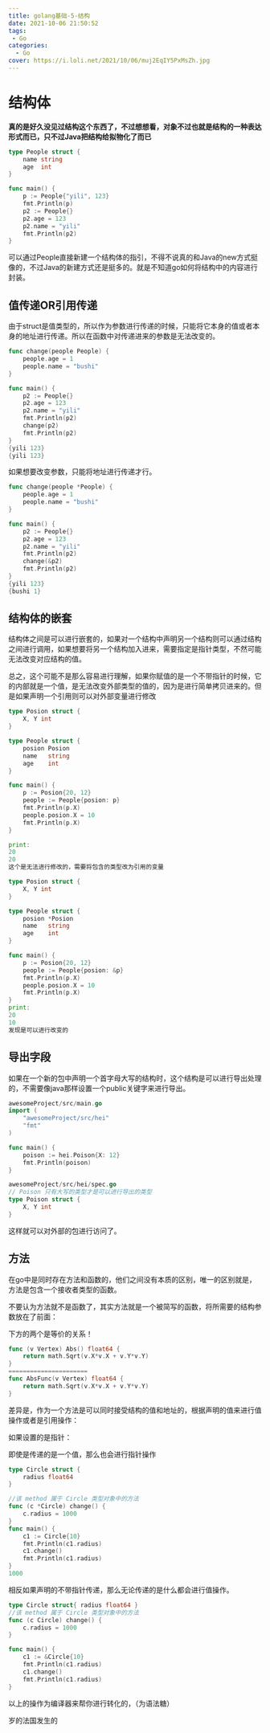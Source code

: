 ```yaml
---
title: golang基础-5-结构
date: 2021-10-06 21:50:52
tags: 
 - Go
categories: 
  - Go
cover: https://i.loli.net/2021/10/06/muj2EqIY5PxMsZh.jpg
---
```


# 结构体

**真的是好久没见过结构这个东西了，不过想想看，对象不过也就是结构的一种表达形式而已，只不过Java把结构给拟物化了而已**

```go
type People struct {
    name string
    age  int
}

func main() {
    p := People{"yili", 123}
    fmt.Println(p)
    p2 := People{}
    p2.age = 123
    p2.name = "yili"
    fmt.Println(p2)
}
```

可以通过People直接新建一个结构体的指引，不得不说真的和Java的new方式挺像的，不过Java的新建方式还是挺多的。就是不知道go如何将结构中的内容进行封装。

## 值传递OR引用传递

由于struct是值类型的，所以作为参数进行传递的时候，只能将它本身的值或者本身的地址进行传递。所以在函数中对传递进来的参数是无法改变的。

```go
func change(people People) {
    people.age = 1
    people.name = "bushi"
}

func main() {
    p2 := People{}
    p2.age = 123
    p2.name = "yili"
    fmt.Println(p2)
    change(p2)
    fmt.Println(p2)
}
{yili 123}
{yili 123}
```

如果想要改变参数，只能将地址进行传递才行。

```go
func change(people *People) {
    people.age = 1
    people.name = "bushi"
}

func main() {
    p2 := People{}
    p2.age = 123
    p2.name = "yili"
    fmt.Println(p2)
    change(&p2)
    fmt.Println(p2)
}
{yili 123}
{bushi 1}
```

## 结构体的嵌套

结构体之间是可以进行嵌套的，如果对一个结构中声明另一个结构则可以通过结构之间进行调用，如果想要将另一个结构加入进来，需要指定是指针类型，不然可能无法改变对应结构的值。

总之，这个可能不是那么容易进行理解，如果你赋值的是一个不带指针的时候，它的内部就是一个值，是无法改变外部类型的值的，因为是进行简单拷贝进来的。但是如果声明一个引用则可以对外部变量进行修改

```go
type Posion struct {
    X, Y int
}

type People struct {
    posion Posion
    name   string
    age    int
}

func main() {
    p := Posion{20, 12}
    people := People{posion: p}
    fmt.Println(p.X)
    people.posion.X = 10
    fmt.Println(p.X)
}

print:
20
20
这个是无法进行修改的，需要将包含的类型改为引用的变量
```

```go
type Posion struct {
    X, Y int
}

type People struct {
    posion *Posion
    name   string
    age    int
}

func main() {
    p := Posion{20, 12}
    people := People{posion: &p}
    fmt.Println(p.X)
    people.posion.X = 10
    fmt.Println(p.X)
}
print:
20
10
发现是可以进行改变的
```

## 导出字段

如果在一个新的包中声明一个首字母大写的结构时，这个结构是可以进行导出处理的，不需要像java那样设置一个public关键字来进行导出。

```go
awesomeProject/src/main.go
import (
    "awesomeProject/src/hei"
    "fmt"
)

func main() {
    poison := hei.Poison{X: 12}
    fmt.Println(poison)
}
```

```go
awesomeProject/src/hei/spec.go
// Poison 只有大写的类型才是可以进行导出的类型
type Poison struct {
    X, Y int
}
```

这样就可以对外部的包进行访问了。

## 方法

在go中是同时存在方法和函数的，他们之间没有本质的区别，唯一的区别就是，方法是包含一个接收者类型的函数。

不要认为方法就不是函数了，其实方法就是一个被简写的函数，将所需要的结构参数放在了前面：

下方的两个是等价的关系！

```go
func (v Vertex) Abs() float64 {
    return math.Sqrt(v.X*v.X + v.Y*v.Y)
}
======================
func AbsFunc(v Vertex) float64 {
    return math.Sqrt(v.X*v.X + v.Y*v.Y)
}
```

差异是，作为一个方法是可以同时接受结构的值和地址的，根据声明的值来进行值操作或者是引用操作：

如果设置的是指针：

即使是传递的是一个值，那么也会进行指针操作

```go
type Circle struct {
    radius float64
}

//该 method 属于 Circle 类型对象中的方法
func (c *Circle) change() {
    c.radius = 1000
}
func main() {
    c1 := Circle{10}
    fmt.Println(c1.radius)
    c1.change()
    fmt.Println(c1.radius)
}
1000
```

相反如果声明的不带指针传递，那么无论传递的是什么都会进行值操作。

```go
type Circle struct{ radius float64 }
//该 method 属于 Circle 类型对象中的方法
func (c Circle) change() {
    c.radius = 1000
}

func main() {
    c1 := &Circle{10}
    fmt.Println(c1.radius)
    c1.change()
    fmt.Println(c1.radius)
}

```

以上的操作为编译器来帮你进行转化的，（为语法糖）







岁的法国发生的

